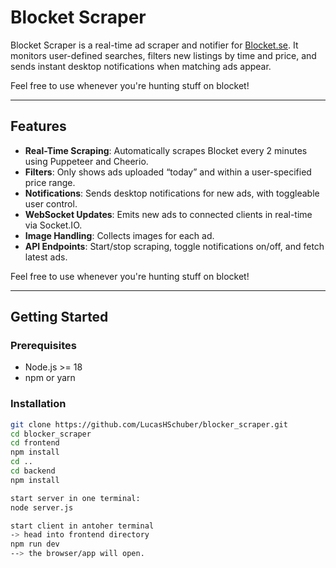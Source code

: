 # Blocket Scraper

Blocket Scraper is a real-time ad scraper and notifier for [Blocket.se](https://www.blocket.se). It monitors user-defined searches, filters new listings by time and price, and sends instant desktop notifications when matching ads appear.

Feel free to use whenever you're hunting stuff on blocket!

---

## Features

- **Real-Time Scraping**: Automatically scrapes Blocket every 2 minutes using Puppeteer and Cheerio.
- **Filters**: Only shows ads uploaded “today” and within a user-specified price range.
- **Notifications**: Sends desktop notifications for new ads, with toggleable user control.
- **WebSocket Updates**: Emits new ads to connected clients in real-time via Socket.IO.
- **Image Handling**: Collects images for each ad.
- **API Endpoints**: Start/stop scraping, toggle notifications on/off, and fetch latest ads.

Feel free to use whenever you're hunting stuff on blocket!

---

## Getting Started

### Prerequisites

- Node.js >= 18
- npm or yarn

### Installation

```bash
git clone https://github.com/LucasHSchuber/blocker_scraper.git
cd blocker_scraper
cd frontend
npm install
cd ..
cd backend
npm install  

start server in one terminal:
node server.js

start client in antoher terminal
-> head into frontend directory
npm run dev
--> the browser/app will open. 


